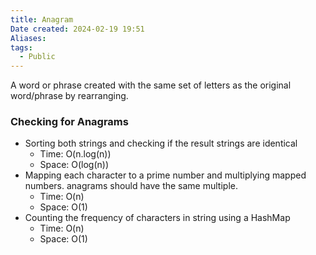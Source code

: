 ```yaml
---
title: Anagram
Date created: 2024-02-19 19:51
Aliases:
tags: 
  - Public
---
```

A word or phrase created with the same set of letters as the original word/phrase by rearranging.

### Checking for Anagrams
- Sorting both strings and checking if the result strings are identical
	- Time: O(n.log(n))
	- Space: O(log(n))
- Mapping each character to a prime number and multiplying mapped numbers. anagrams should have the same multiple.
	- Time: O(n)
	- Space: O(1)
- Counting the frequency of characters in string using a HashMap
	- Time: O(n)
	- Space: O(1)